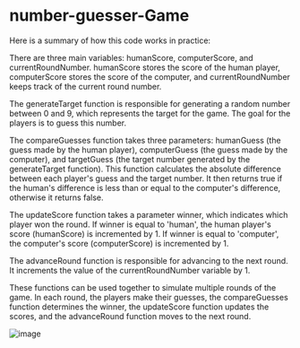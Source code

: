 # number-guesser-Game

Here is a summary of how this code works in practice:

There are three main variables: humanScore, computerScore, and currentRoundNumber. humanScore stores the score of the human player, computerScore stores the score of the computer, and currentRoundNumber keeps track of the current round number.

The generateTarget function is responsible for generating a random number between 0 and 9, which represents the target for the game. The goal for the players is to guess this number.

The compareGuesses function takes three parameters: humanGuess (the guess made by the human player), computerGuess (the guess made by the computer), and targetGuess (the target number generated by the generateTarget function). This function calculates the absolute difference between each player's guess and the target number. It then returns true if the human's difference is less than or equal to the computer's difference, otherwise it returns false.

The updateScore function takes a parameter winner, which indicates which player won the round. If winner is equal to 'human', the human player's score (humanScore) is incremented by 1. If winner is equal to 'computer', the computer's score (computerScore) is incremented by 1.

The advanceRound function is responsible for advancing to the next round. It increments the value of the currentRoundNumber variable by 1.

These functions can be used together to simulate multiple rounds of the game. In each round, the players make their guesses, the compareGuesses function determines the winner, the updateScore function updates the scores, and the advanceRound function moves to the next round.


![image](https://github.com/pescivo/Number-Guesser/assets/87651996/38eca07a-60ec-48d8-81e6-590b06db62bf)

